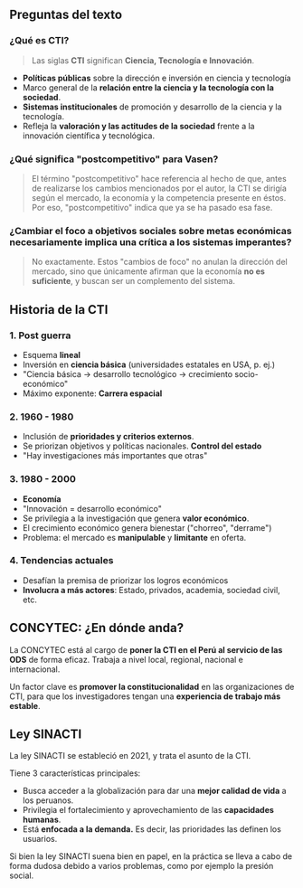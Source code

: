## Preguntas del texto
### ¿Qué es CTI?

> Las siglas **CTI** significan **Ciencia, Tecnología e Innovación**.

- **Políticas públicas** sobre la dirección e inversión en ciencia y tecnología
- Marco general de la **relación entre la ciencia y la tecnología con la sociedad**.
- **Sistemas institucionales** de promoción y desarrollo de la ciencia y la tecnología.
- Refleja la **valoración y las actitudes de la sociedad** frente a la innovación científica y tecnológica.

### ¿Qué significa "postcompetitivo" para Vasen?

> El término "postcompetitivo" hace referencia al hecho de que, antes de realizarse los cambios mencionados por el autor, la CTI se dirigía según el mercado, la economía y la competencia presente en éstos. Por eso, "postcompetitivo" indica que ya se ha pasado esa fase.

### ¿Cambiar el foco a objetivos sociales sobre metas económicas necesariamente implica una crítica a los sistemas imperantes?

> No exactamente. Estos "cambios de foco" no anulan la dirección del mercado, sino que únicamente afirman que la economía **no es suficiente**, y buscan ser un complemento del sistema.

## Historia de la CTI

### 1. Post guerra

- Esquema **lineal**
- Inversión en **ciencia básica** (universidades estatales en USA, p. ej.)
- "Ciencia básica $\to$ desarrollo tecnológico $\to$ crecimiento socio-económico"
- Máximo exponente: **Carrera espacial**
### 2. 1960 - 1980

- Inclusión de **prioridades y criterios externos**.
- Se priorizan objetivos y políticas nacionales. **Control del estado**
- "Hay investigaciones más importantes que otras"

### 3. 1980 - 2000

- **Economía**
- "Innovación = desarrollo económico"
- Se privilegia a la investigación que genera **valor económico**.
- El crecimiento económico genera bienestar ("chorreo", "derrame")
- Problema: el mercado es **manipulable** y **limitante** en oferta.

### 4. Tendencias actuales

- Desafían la premisa de priorizar los logros económicos
- **Involucra a más actores**: Estado, privados, academia, sociedad civil, etc.

## CONCYTEC: ¿En dónde anda?

La CONCYTEC está al cargo de **poner la CTI en el Perú al servicio de las ODS** de forma eficaz. Trabaja a nivel local, regional, nacional e internacional.

Un factor clave es **promover la constitucionalidad** en las organizaciones de CTI, para que los investigadores tengan una **experiencia de trabajo más estable**.

## Ley SINACTI

La ley SINACTI se estableció en 2021, y trata el asunto de la CTI.

Tiene 3 características principales:

- Busca acceder a la globalización para dar una **mejor calidad de vida** a los peruanos.
- Privilegia el fortalecimiento y aprovechamiento de las **capacidades humanas**.
- Está **enfocada a la demanda.** Es decir, las prioridades las definen los usuarios.

Si bien la ley SINACTI suena bien en papel, en la práctica se lleva a cabo de forma dudosa debido a varios problemas, como  por ejemplo la presión social.
